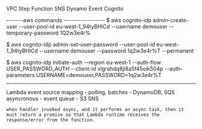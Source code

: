VPC
Step Function
SNS
Dynamo Event
Cognito

-------aws commands -----------------
 $ aws cognito-idp  admin-create-user --user-pool-id eu-west-1_94tyBHlCd --username demouser --temporary-password 1Q2w3e4r%

 $ aws cognito-idp  admin-set-user-password --user-pool-id eu-west-1_94tyBHlCd --username demouser --password 1q2w3e4r%T --permanent


 $ aws cognito-idp  initiate-auth --region eu-west-1 --auth-flow USER_PASSWORD_AUTH --client-id vlgrahdq8ji8a5f45oik504p --auth-parameters USERNAME=demouser,PASSWORD=1q2w3e4r%T

--------------------
Lambda
    event source mapping - polling, batches - DynamoDB, SQS
    asyncronous - event queue - S3 SNS 

    when handler invoked async, and it performs an async task, then it must return a promise so that Lambda runtime receives the response/error from the function.

